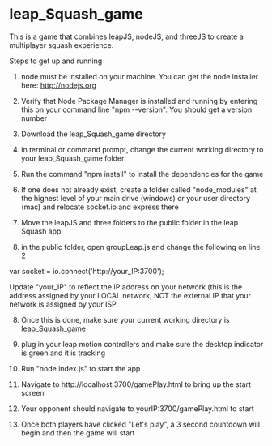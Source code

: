 leap_Squash_game
================

This is a game that combines leapJS, nodeJS, and threeJS to create a multiplayer squash experience.

Steps to get up and running

1) node must be installed on your machine. You can get the node installer here: http://nodejs.org

2) Verify that Node Package Manager is installed and running by entering this on your command line "npm --version". You should get a version number

2) Download the leap_Squash_game directory

3) in terminal or command prompt, change the current working directory to your leap_Squash_game folder

4) Run the command "npm install" to install the dependencies for the game

5) If one does not already exist, create a folder called "node_modules" at the highest level of your main drive (windows) or your user directory (mac) and relocate socket.io and express there

6) Move the leapJS and three folders to the public folder in the leap Squash app

7) in the public folder, open groupLeap.js and change the following on line 2

  var socket = io.connect('http://your_IP:3700'); 
  
  Update "your_IP" to reflect the IP address on your network (this is the address assigned by your LOCAL network, NOT the external IP that your network is assigned by your ISP.
  
8) Once this is done, make sure your current working directory is leap_Squash_game

9) plug in your leap motion controllers and make sure the desktop indicator is green and it is tracking

10) Run "node index.js" to start the app

11) Navigate to http://localhost:3700/gamePlay.html to bring up the start screen

12) Your opponent should navigate to yourIP:3700/gamePlay.html to start

13) Once both players have clicked "Let's play", a 3 second countdown will begin and then the game will start
